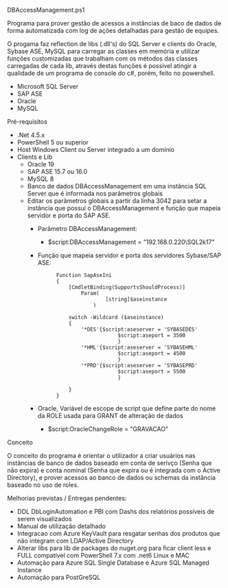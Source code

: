 DBAccessManagement.ps1

Programa para prover gestão de acessos a instâncias de baco de dados de forma automatizada com log de ações detalhadas para gestão de equipes.

O progama faz reflection de libs (.dll's) do SQL Server e clients do Oracle, Sybase ASE, MySQL para carregar as classes em memória e utilizar funções customizadas que trabalham com os métodos das classes carregadas de cada lib, através destas funções é possível atingir a qualidade de um programa de console do c#, porém, feito no powershell.

 - Microsoft SQL Server
 - SAP ASE 
 - Oracle
 - MySQL


Pré-requisitos

- .Net 4.5.x
- PowerShell 5 ou superior 
- Host Windows Client ou Server integrado a um domínio
- Clients e Lib
    - Oracle 19
    - SAP ASE 15.7 ou 16.0
    - MySQL 8
    - Banco de dados DBAccessManagement em uma instância SQL Server que é informada nos parâmetros globais
    - Editar os parâmetros globais a partir da linha 3042 para setar a instância que possui o DBAccessManagement e função que mapeia servidor e porta do SAP ASE.
        - Parâmetro DBAccessManagement:
            - $script:DBAccessManagement = "192.168.0.220\SQL2k17"
        - Função que mapeia servidor e porta dos servidores Sybase/SAP ASE:
                    
                    Function SapAseIni
                    {
                        [CmdletBinding(SupportsShouldProcess)]
                            Param(
                                    [string]$aseinstance
                                )

                        switch -Wildcard ($aseinstance)
                        {
                            '*DES'{$script:aseserver = 'SYBASEDES'
                                        $script:aseport = 3500
                                        }
                            '*HML'{$script:aseserver = 'SYBASEHML'
                                        $script:aseport = 4500
                                        }
                            '*PRD'{$script:aseserver = 'SYBASEPRD'
                                        $script:aseport = 5500
                                        }
                            
                        }
                    }
        - Oracle, Variável de escope de script que define parte do nome da ROLE usada para GRANT de alteração de dados
            - $script:OracleChangeRole = "GRAVACAO"

Conceito

O conceito do programa é orientar o utilizador a criar usuários nas instâncias de banco de dados baseado em conta de serivço (Senha que não expira) e conta nominal (Senha que expira ou é integrada com o Active Directory), e prover acessos ao banco de dados ou schemas da instância baseado no uso de roles.


Melhorias previstas / Entregas pendentes:
- DDL DbLoginAutomation e PBI com Dashs dos relatórios possíveis de serem visualizados
- Manual de utilização detalhado
- Integracao com Azure KeyVault para resgatar senhas dos produtos que não integram com LDAP/Active Directory
- Alterar libs para lib de packages do nuget.org para ficar client less e FULL compatível com PowerShell 7.x com .net6 Linux e MAC
- Automação para Azure SQL Single Database e Azure SQL Managed Instance
- Automação para PostGreSQL
